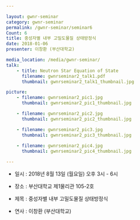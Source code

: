 ```yaml
---

layout: gwnr-seminar
category: gwnr-seminar
permalink: /gwnr-seminar/seminar6
Count: 6
title: 중성자별 내부 고밀도물질 상태방정식
date: 2018-01-06
presenter: 이창환 (부산대학교)

media_location: /media/gwnr-seminar/
talk: 
    - title: Neutron Star Equation of State
      filename: gwnrseminar2_talk1.pdf
      thumbnail: gwnrseminar2_talk1_thumbnail.jpg

picture:
    - filename: gwnrseminar2_pic1.jpg
      thumbnail: gwnrseminar2_pic1_thumbnail.jpg

    - filename: gwnrseminar2_pic2.jpg
      thumbnail: gwnrseminar2_pic2_thumbnail.jpg

    - filename: gwnrseminar2_pic3.jpg
      thumbnail: gwnrseminar2_pic3_thumbnail.jpg
      
    - filename: gwnrseminar2_pic4.jpg
      thumbnail: gwnrseminar2_pic4_thumbnail.jpg

---
```


* 일시 : 2018년 8월 13일 (월요일) 오후 3시 - 6시

* 장소 : 부산대학교 제1물리관 105-2호

* 제목 : 중성자별 내부 고밀도물질 상태방정식

* 연사 : 이창환 (부산대학교)
